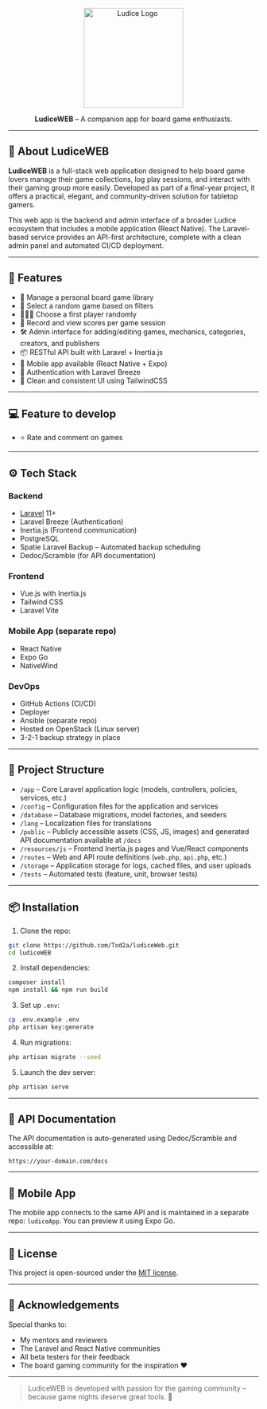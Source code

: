 <p align="center">
  <img src="https://ludice.app/logo.png" width="200" alt="Ludice Logo">
</p>


<p align="center">
  <strong>LudiceWEB</strong> – A companion app for board game enthusiasts.
</p>

---

## 🧩 About LudiceWEB

**LudiceWEB** is a full-stack web application designed to help board game lovers manage their game collections, log play sessions, and interact with their gaming group more easily. Developed as part of a final-year project, it offers a practical, elegant, and community-driven solution for tabletop gamers.

This web app is the backend and admin interface of a broader Ludice ecosystem that includes a mobile application (React Native). The Laravel-based service provides an API-first architecture, complete with a clean admin panel and automated CI/CD deployment.

---

## 🚀 Features

- 🎲 Manage a personal board game library
- 🔄 Select a random game based on filters
- 🧑‍🤝‍🧑 Choose a first player randomly
- 📝 Record and view scores per game session
- 🛠️ Admin interface for adding/editing games, mechanics, categories, creators, and publishers
- 📦 RESTful API built with Laravel + Inertia.js
- 📱 Mobile app available (React Native + Expo)
- 🔐 Authentication with Laravel Breeze
- 🧼 Clean and consistent UI using TailwindCSS

---

## 💻 Feature to develop

- ⭐ Rate and comment on games

---

## ⚙️ Tech Stack

### Backend
- [Laravel](https://laravel.com) 11+
- Laravel Breeze (Authentication)
- Inertia.js (Frontend communication)
- PostgreSQL
- Spatie Laravel Backup – Automated backup scheduling
- Dedoc/Scramble (for API documentation)

### Frontend 
- Vue.js with Inertia.js
- Tailwind CSS
- Laravel Vite

### Mobile App (separate repo)
- React Native
- Expo Go
- NativeWind

### DevOps
- GitHub Actions (CI/CD)
- Deployer
- Ansible (separate repo)
- Hosted on OpenStack (Linux server)
- 3-2-1 backup strategy in place

---

## 📂 Project Structure

- `/app` – Core Laravel application logic (models, controllers, policies, services, etc.)
- `/config` – Configuration files for the application and services
- `/database` – Database migrations, model factories, and seeders
- `/lang` – Localization files for translations
- `/public` – Publicly accessible assets (CSS, JS, images) and generated API documentation available at `/docs`
- `/resources/js` – Frontend Inertia.js pages and Vue/React components
- `/routes` – Web and API route definitions (`web.php`, `api.php`, etc.)
- `/storage` – Application storage for logs, cached files, and user uploads
- `/tests` – Automated tests (feature, unit, browser tests)

---

## 📦 Installation

1. Clone the repo:
```bash
git clone https://github.com/Tod2a/ludiceWeb.git
cd ludiceWEB
```

2. Install dependencies:
```bash
composer install
npm install && npm run build
```

3. Set up `.env`:
```bash
cp .env.example .env
php artisan key:generate
```

4. Run migrations:
```bash
php artisan migrate --seed
```

5. Launch the dev server:
```bash
php artisan serve
```

---

## 📖 API Documentation

The API documentation is auto-generated using Dedoc/Scramble and accessible at:
```
https://your-domain.com/docs
```
---

## 📱 Mobile App

The mobile app connects to the same API and is maintained in a separate repo: `ludiceApp`.
You can preview it using Expo Go.

---

## 📄 License

This project is open-sourced under the [MIT license](https://opensource.org/licenses/MIT).

---

## 🙏 Acknowledgements

Special thanks to:
- My mentors and reviewers
- The Laravel and React Native communities
- All beta testers for their feedback
- The board gaming community for the inspiration ❤️

---

> LudiceWEB is developed with passion for the gaming community – because game nights deserve great tools. 🎲
